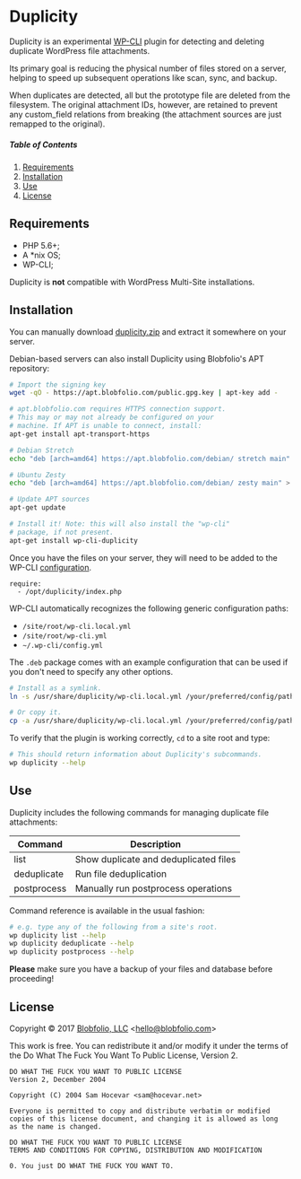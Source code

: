 # Duplicity

Duplicity is an experimental [WP-CLI](https://wp-cli.org/) plugin for detecting and deleting duplicate WordPress file attachments.

Its primary goal is reducing the physical number of files stored on a server, helping to speed up subsequent operations like scan, sync, and backup.

When duplicates are detected, all but the prototype file are deleted from the filesystem. The original attachment IDs, however, are retained to prevent any custom_field relations from breaking (the attachment sources are just remapped to the original).



##### Table of Contents

1. [Requirements](#requirements)
2. [Installation](#installation)
3. [Use](#use)
4. [License](#license)



## Requirements

 * PHP 5.6+;
 * A *nix OS;
 * WP-CLI;

Duplicity is __not__ compatible with WordPress Multi-Site installations.



## Installation

You can manually download [duplicity.zip](https://raw.githubusercontent.com/Blobfolio/duplicity/master/release/duplicity.zip) and extract it somewhere on your server.

Debian-based servers can also install Duplicity using Blobfolio's APT repository:

```bash
# Import the signing key
wget -qO - https://apt.blobfolio.com/public.gpg.key | apt-key add -

# apt.blobfolio.com requires HTTPS connection support.
# This may or may not already be configured on your
# machine. If APT is unable to connect, install:
apt-get install apt-transport-https

# Debian Stretch
echo "deb [arch=amd64] https://apt.blobfolio.com/debian/ stretch main" > /etc/apt/sources.list.d/blobfolio.list

# Ubuntu Zesty
echo "deb [arch=amd64] https://apt.blobfolio.com/debian/ zesty main" > /etc/apt/sources.list.d/blobfolio.list

# Update APT sources
apt-get update

# Install it! Note: this will also install the "wp-cli"
# package, if not present.
apt-get install wp-cli-duplicity
```

Once you have the files on your server, they will need to be added to the WP-CLI [configuration](https://make.wordpress.org/cli/handbook/config/#config-files).

```
require:
  - /opt/duplicity/index.php
```

WP-CLI automatically recognizes the following generic configuration paths:
 
 * `/site/root/wp-cli.local.yml`
 * `/site/root/wp-cli.yml`
 * `~/.wp-cli/config.yml`

The `.deb` package comes with an example configuration that can be used if you don't need to specify any other options.

```bash
# Install as a symlink.
ln -s /usr/share/duplicity/wp-cli.local.yml /your/preferred/config/path

# Or copy it.
cp -a /usr/share/duplicity/wp-cli.local.yml /your/preferred/config/path
```

To verify that the plugin is working correctly, `cd` to a site root and type:

```bash
# This should return information about Duplicity's subcommands.
wp duplicity --help
```



## Use

Duplicity includes the following commands for managing duplicate file attachments:

| Command     | Description                            |
| ----------- | -------------------------------------- |
| list        | Show duplicate and deduplicated files  |
| deduplicate | Run file deduplication                 |
| postprocess | Manually run postprocess operations    |

Command reference is available in the usual fashion:

```bash
# e.g. type any of the following from a site's root.
wp duplicity list --help
wp duplicity deduplicate --help
wp duplicity postprocess --help
```

__Please__ make sure you have a backup of your files and database before proceeding!



## License

Copyright © 2017 [Blobfolio, LLC](https://blobfolio.com) &lt;hello@blobfolio.com&gt;

This work is free. You can redistribute it and/or modify it under the terms of the Do What The Fuck You Want To Public License, Version 2.

    DO WHAT THE FUCK YOU WANT TO PUBLIC LICENSE
    Version 2, December 2004
    
    Copyright (C) 2004 Sam Hocevar <sam@hocevar.net>
    
    Everyone is permitted to copy and distribute verbatim or modified
    copies of this license document, and changing it is allowed as long
    as the name is changed.
    
    DO WHAT THE FUCK YOU WANT TO PUBLIC LICENSE
    TERMS AND CONDITIONS FOR COPYING, DISTRIBUTION AND MODIFICATION
    
    0. You just DO WHAT THE FUCK YOU WANT TO.
